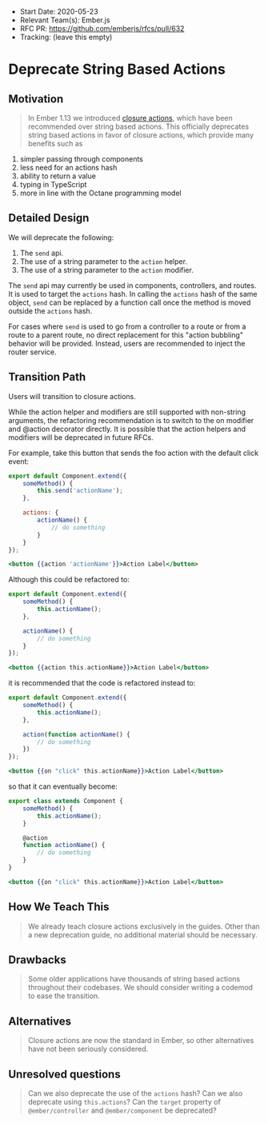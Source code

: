 - Start Date: 2020-05-23
- Relevant Team(s): Ember.js
- RFC PR: https://github.com/emberjs/rfcs/pull/632
- Tracking: (leave this empty)

# Deprecate String Based Actions

## Motivation

> In Ember 1.13 we introduced [closure actions](https://github.com/emberjs/rfcs/blob/00ac2685c86f27d41547012903f485a4ef338d27/active/0000-improved-actions.md), which have been recommended over string based actions. This officially deprecates string based actions in favor of closure actions,
which provide many benefits such as

1. simpler passing through components
2. less need for an actions hash
3. ability to return a value
4. typing in TypeScript
5. more in line with the Octane programming model

## Detailed Design

We will deprecate the following:

1. The `send` api.
2. The use of a string parameter to the `action` helper.
3. The use of a string parameter to the `action` modifier.

The `send` api may currently be used in components, controllers, and routes.
It is used to target the `actions` hash. In calling the `actions` hash of the
same object, `send` can be replaced by a function call once the method is
moved outside the `actions` hash.

For cases where `send` is used to go from a controller to a route or from
a route to a parent route, no direct replacement for this "action bubbling"
behavior will be provided.
Instead, users are recommended to inject the router service.

## Transition Path

Users will transition to closure actions.

While the action helper and modifiers are still supported with non-string arguments, the refactoring recommendation is to switch to the on modifier and @action decorator directly. It is possible that the action helpers and modifiers will be deprecated in future RFCs.

For example, take this button that sends the foo action with the default click event:

```js
export default Component.extend({
    someMethod() {
        this.send('actionName');
    },

    actions: {
        actionName() {
            // do something
        }
    }
});
```

```hbs
<button {{action 'actionName'}}>Action Label</button>
```

Although this could be refactored to:


```js
export default Component.extend({
    someMethod() {
        this.actionName();
    },

    actionName() {
        // do something
    }
});
```

```hbs
<button {{action this.actionName}}>Action Label</button>
```

it is recommended that the code is refactored instead to:

```js
export default Component.extend({
    someMethod() {
        this.actionName();
    },

    action(function actionName() {
        // do something
    })
});
```

```hbs
<button {{on "click" this.actionName}}>Action Label</button>
```

so that it can eventually become:

```js
export class extends Component {
    someMethod() {
        this.actionName();
    }

    @action
    function actionName() {
        // do something
    }
}
```

```hbs
<button {{on "click" this.actionName}}>Action Label</button>
```

## How We Teach This

> We already teach closure actions exclusively in the guides. Other than a new
deprecation guide, no additional material should be necessary.

## Drawbacks

> Some older applications have thousands of string based actions throughout their codebases.
We should consider writing a codemod to ease the transition.

## Alternatives

> Closure actions are now the standard in Ember, so other alternatives have not been
seriously considered.

## Unresolved questions

> Can we also deprecate the use of the `actions` hash? Can we also deprecate using `this.actions`?
Can the `target` property of `@ember/controller` and `@ember/component` be deprecated?

